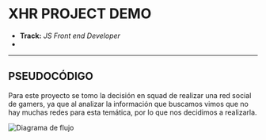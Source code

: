 # XHR PROJECT DEMO

* **Track:** _JS Front end Developer_
*

***

## PSEUDOCÓDIGO

Para este proyecto se tomo la decisión en squad de realizar una red social de gamers, ya que al analizar la información que buscamos vimos que no hay muchas redes para esta temática, por lo que nos decidimos a realizarla.



![Diagrama de flujo](assets/images/sketch.jpg)
